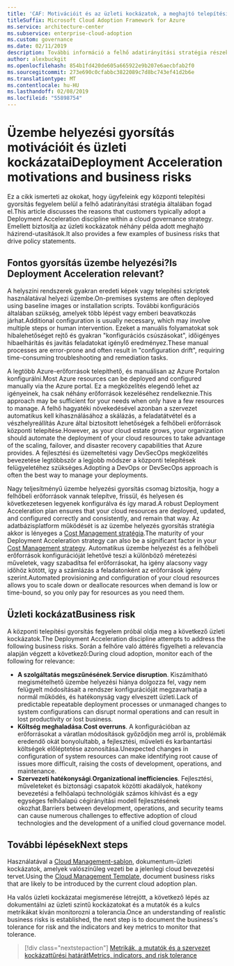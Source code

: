 ```yaml
---
title: 'CAF: Motivációit és az üzleti kockázatok, a meghajtó telepítési gyorsítás'
titleSuffix: Microsoft Cloud Adoption Framework for Azure
ms.service: architecture-center
ms.subservice: enterprise-cloud-adoption
ms.custom: governance
ms.date: 02/11/2019
description: További információ a felhő adatirányítási stratégia részeként üzembe helyezési gyorsulás tantárgy.
author: alexbuckgit
ms.openlocfilehash: 854b1fd420de605a665922e9b207e6aecbfab2f0
ms.sourcegitcommit: 273e690c0cfabbc3822089c7d8bc743ef41d2b6e
ms.translationtype: MT
ms.contentlocale: hu-HU
ms.lasthandoff: 02/08/2019
ms.locfileid: "55898754"
---
```

# <a name="deployment-acceleration-motivations-and-business-risks"></a><span data-ttu-id="32b83-103">Üzembe helyezési gyorsítás motivációit és üzleti kockázatai</span><span class="sxs-lookup"><span data-stu-id="32b83-103">Deployment Acceleration motivations and business risks</span></span>

<span data-ttu-id="32b83-104">Ez a cikk ismerteti az okokat, hogy ügyfeleink egy központi telepítési gyorsítás fegyelem belül a felhő adatirányítási stratégia általában fogad el.</span><span class="sxs-lookup"><span data-stu-id="32b83-104">This article discusses the reasons that customers typically adopt a Deployment Acceleration discipline within a cloud governance strategy.</span></span> <span data-ttu-id="32b83-105">Emellett biztosítja az üzleti kockázatok néhány példa adott meghajtó házirend-utasítások.</span><span class="sxs-lookup"><span data-stu-id="32b83-105">It also provides a few examples of business risks that drive policy statements.</span></span>

<!-- markdownlint-disable MD026 -->

## <a name="is-deployment-acceleration-relevant"></a><span data-ttu-id="32b83-106">Fontos gyorsítás üzembe helyezési?</span><span class="sxs-lookup"><span data-stu-id="32b83-106">Is Deployment Acceleration relevant?</span></span>

<span data-ttu-id="32b83-107">A helyszíni rendszerek gyakran eredeti képek vagy telepítési szkriptek használatával helyezi üzembe.</span><span class="sxs-lookup"><span data-stu-id="32b83-107">On-premises systems are often deployed using baseline images or installation scripts.</span></span> <span data-ttu-id="32b83-108">További konfigurációs általában szükség, amelyek több lépést vagy emberi beavatkozás járhat.</span><span class="sxs-lookup"><span data-stu-id="32b83-108">Additional configuration is usually necessary, which may involve multiple steps or human intervention.</span></span> <span data-ttu-id="32b83-109">Ezeket a manuális folyamatokat sok hibalehetőséget rejtő és gyakran "konfigurációs csúszásokat", időigényes hibaelhárítás és javítás feladatokat igénylő eredményez.</span><span class="sxs-lookup"><span data-stu-id="32b83-109">These manual processes are error-prone and often result in "configuration drift", requiring time-consuming troubleshooting and remediation tasks.</span></span>

<span data-ttu-id="32b83-110">A legtöbb Azure-erőforrások telepíthető, és manuálisan az Azure Portalon konfigurálni.</span><span class="sxs-lookup"><span data-stu-id="32b83-110">Most Azure resources can be deployed and configured manually via the Azure portal.</span></span> <span data-ttu-id="32b83-111">Ez a megközelítés elegendő lehet az igényeinek, ha csak néhány erőforrások kezeléséhez rendelkeznie.</span><span class="sxs-lookup"><span data-stu-id="32b83-111">This approach may be sufficient for your needs when only have a few resources to manage.</span></span> <span data-ttu-id="32b83-112">A felhő hagyatéki növekedésével azonban a szervezet automatikus kell kihasználásához a skálázás, a feladatátvétel és a vészhelyreállítás Azure által biztosított lehetőségek a felhőbeli erőforrások központi telepítése.</span><span class="sxs-lookup"><span data-stu-id="32b83-112">However, as your cloud estate grows, your organization should automate the deployment of your cloud resources to take advantage of the scaling, failover, and disaster recovery capabilities that Azure provides.</span></span> <span data-ttu-id="32b83-113">A fejlesztési és üzemeltetési vagy DevSecOps megközelítés bevezetése legtöbbször a legjobb módszer a központi telepítések felügyeletéhez szükséges.</span><span class="sxs-lookup"><span data-stu-id="32b83-113">Adopting a DevOps or DevSecOps approach is often the best way to manage your deployments.</span></span>

<span data-ttu-id="32b83-114">Nagy teljesítményű üzembe helyezési gyorsítás csomag biztosítja, hogy a felhőbeli erőforrások vannak telepítve, frissül, és helyesen és következetesen legyenek konfigurálva és így marad.</span><span class="sxs-lookup"><span data-stu-id="32b83-114">A robust Deployment Acceleration plan ensures that your cloud resources are deployed, updated, and configured correctly and consistently, and remain that way.</span></span> <span data-ttu-id="32b83-115">Az adatbázisplatform működését is az üzembe helyezés gyorsítás stratégia akkor is lényeges a [Cost Management stratégia](../cost-management/overview.md).</span><span class="sxs-lookup"><span data-stu-id="32b83-115">The maturity of your Deployment Acceleration strategy can also be a significant factor in your [Cost Management strategy](../cost-management/overview.md).</span></span> <span data-ttu-id="32b83-116">Automatikus üzembe helyezést és a felhőbeli erőforrások konfigurációját lehetővé teszi a különböző méretezési műveletek, vagy szabadítsa fel erőforrásokat, ha igény alacsony vagy időhöz kötött, így a számlázás a feladatonként az erőforrások igény szerint.</span><span class="sxs-lookup"><span data-stu-id="32b83-116">Automated provisioning and configuration of your cloud resources allows you to scale down or deallocate resources when demand is low or time-bound, so you only pay for resources as you need them.</span></span>

## <a name="business-risk"></a><span data-ttu-id="32b83-117">Üzleti kockázat</span><span class="sxs-lookup"><span data-stu-id="32b83-117">Business risk</span></span>

<span data-ttu-id="32b83-118">A központi telepítési gyorsítás fegyelem próbál oldja meg a következő üzleti kockázatok.</span><span class="sxs-lookup"><span data-stu-id="32b83-118">The Deployment Acceleration discipline attempts to address the following business risks.</span></span> <span data-ttu-id="32b83-119">Során a felhőre való áttérés figyelheti a relevancia alapján végzett a következő:</span><span class="sxs-lookup"><span data-stu-id="32b83-119">During cloud adoption, monitor each of the following for relevance:</span></span>

- <span data-ttu-id="32b83-120">**A szolgáltatás megszűnésének**.</span><span class="sxs-lookup"><span data-stu-id="32b83-120">**Service disruption**.</span></span> <span data-ttu-id="32b83-121">Kiszámítható megismételhető üzembe helyezési hiánya dolgozza fel, vagy nem felügyelt módosításait a rendszer konfigurációját megzavarhatja a normál működés, és hatékonyság vagy elveszett üzleti.</span><span class="sxs-lookup"><span data-stu-id="32b83-121">Lack of predictable repeatable deployment processes or unmanaged changes to system configurations can disrupt normal operations and can result in lost productivity or lost business.</span></span>
- <span data-ttu-id="32b83-122">**Költség meghaladása**.</span><span class="sxs-lookup"><span data-stu-id="32b83-122">**Cost overruns**.</span></span> <span data-ttu-id="32b83-123">A konfigurációban az erőforrásokat a váratlan módosítások győződjön meg arról is, problémák eredendő okát bonyolultabb, a fejlesztési, műveleti és karbantartási költségek előléptetése azonosítása.</span><span class="sxs-lookup"><span data-stu-id="32b83-123">Unexpected changes in configuration of system resources can make identifying root cause of issues more difficult, raising the costs of development, operations, and maintenance.</span></span>
- <span data-ttu-id="32b83-124">**Szervezeti hatékonysági**.</span><span class="sxs-lookup"><span data-stu-id="32b83-124">**Organizational inefficiencies**.</span></span> <span data-ttu-id="32b83-125">Fejlesztési, műveleteket és biztonsági csapatok közötti akadályok, hatékony bevezetési a felhőalapú technológiák számos kihívást és a egy egységes felhőalapú cégirányítási modell fejlesztésének okozhat.</span><span class="sxs-lookup"><span data-stu-id="32b83-125">Barriers between development, operations, and security teams can cause numerous challenges to effective adoption of cloud technologies and the development of a unified cloud governance model.</span></span>

## <a name="next-steps"></a><span data-ttu-id="32b83-126">További lépések</span><span class="sxs-lookup"><span data-stu-id="32b83-126">Next steps</span></span>

<span data-ttu-id="32b83-127">Használatával a [Cloud Management-sablon](./template.md), dokumentum-üzleti kockázatok, amelyek valószínűleg vezeti be a jelenlegi cloud bevezetési tervet.</span><span class="sxs-lookup"><span data-stu-id="32b83-127">Using the [Cloud Management Template](./template.md), document business risks that are likely to be introduced by the current cloud adoption plan.</span></span>

<span data-ttu-id="32b83-128">Ha valós üzleti kockázatai megismerése létrejött, a következő lépés az dokumentálni az üzleti szintű kockázatokat és a mutatók és a kulcs metrikákat kíván monitorozni a tolerancia.</span><span class="sxs-lookup"><span data-stu-id="32b83-128">Once an understanding of realistic business risks is established, the next step is to document the business's tolerance for risk and the indicators and key metrics to monitor that tolerance.</span></span>

> [!div class="nextstepaction"]
> [<span data-ttu-id="32b83-129">Metrikák, a mutatók és a szervezet kockázattűrési határát</span><span class="sxs-lookup"><span data-stu-id="32b83-129">Metrics, indicators, and risk tolerance</span></span>](./metrics-tolerance.md)
